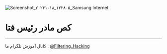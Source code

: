![Screenshot_۲۰۲۴۱۰۱۸_۱۲۲۸۰۵_Samsung Internet](https://github.com/user-attachments/assets/e38ff44a-fec6-4d7c-941b-c3f4a4061ae7)
# کص مادر رئیس فتا
------
کانال آموزش تلگرام ما :
[@Filtering_Hacking](https://t.me/Filtering_Hacking)
